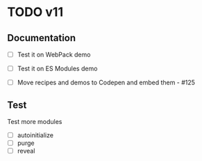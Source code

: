 TODO v11
========

Documentation
---

* [ ] Test it on WebPack demo 
* [ ] Test it on ES Modules demo
* [ ] Move recipes and demos to Codepen and embed them - #125


Test
---

Test more modules

* [ ] autoinitialize
* [ ] purge
* [ ] reveal